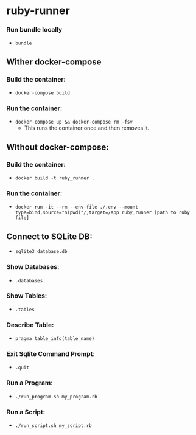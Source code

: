 # ruby-runner

### Run bundle locally
* `bundle`

## Wither docker-compose
### Build the container:
* `docker-compose build`

### Run the container:
* `docker-compose up && docker-compose rm -fsv`
  * This runs the container once and then removes it.

## Without docker-compose:
### Build the container:
* `docker build -t ruby_runner .`

### Run the container:
* `docker run -it --rm --env-file ./.env --mount type=bind,source="$(pwd)"/,target=/app ruby_runner [path to ruby file]`

## Connect to SQLite DB:
* `sqlite3 database.db`

### Show Databases:
* `.databases`

### Show Tables:
* `.tables`

### Describe Table:
* `pragma table_info(table_name)`

### Exit Sqlite Command Prompt:
* `.quit`

### Run a Program:
* `./run_program.sh my_program.rb`

### Run a Script:
* `./run_script.sh my_script.rb`